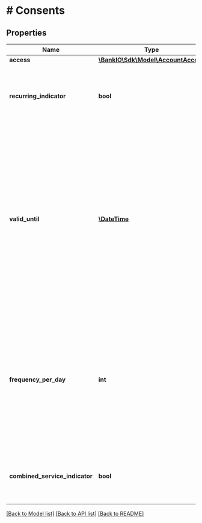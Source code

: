 # # Consents

## Properties

Name | Type | Description | Notes
------------ | ------------- | ------------- | -------------
**access** | [**\BankIO\Sdk\Model\AccountAccess**](AccountAccess.md) |  | 
**recurring_indicator** | **bool** | \&quot;true\&quot;, if the consent is for recurring access to the account data.  \&quot;false\&quot;, if the consent is for one access to the account data. | 
**valid_until** | [**\DateTime**](\DateTime.md) | This parameter is defining a valid until date (including the mentioned date) for the requested consent.  The content is the local ASPSP date in ISO-Date format, e.g. 2017-10-30.  Future dates might get adjusted by ASPSP.   If a maximal available date is requested, a date in far future is to be used: \&quot;9999-12-31\&quot;.   In both cases the consent object to be retrieved by the get consent request will contain the adjusted date. | 
**frequency_per_day** | **int** | This field indicates the requested maximum frequency for an access without PSU involvement per day. For a one-off access, this attribute is set to \&quot;1\&quot;.  The frequency needs to be greater equal to one.   If not otherwise agreed bilaterally between TPP and ASPSP, the frequency is less equal to 4. | 
**combined_service_indicator** | **bool** | If \&quot;true\&quot; indicates that a payment initiation service will be addressed in the same \&quot;session\&quot;. | 

[[Back to Model list]](../../README.md#documentation-for-models) [[Back to API list]](../../README.md#documentation-for-api-endpoints) [[Back to README]](../../README.md)


